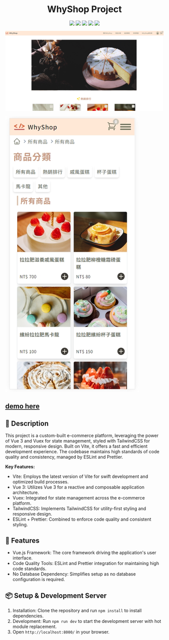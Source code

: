 <h1 align="center">WhyShop Project</h1>
<p align="center">
  <img src="https://img.shields.io/badge/node-v16.17.0-yellowgreen" >
  <img src="https://img.shields.io/badge/npm-v8.15.0-blue" >
  <img src="https://img.shields.io/badge/vue-v3.2.47-green">
  <img src="https://img.shields.io/badge/vite-v4.3.9-yellow">
  <img src="https://img.shields.io/badge/tailwindcss-v3.3.2-blue" >
</p>

![This is the demo page](./preview.jpg)

![This is the demo page](./preview_2.jpg)

<h2>
<a href="https://nocodenolife.net/siaosiao/page/">
 demo here
</a>
</h2>


## 📄 Description

This project is a custom-built e-commerce platform, leveraging the power of Vue 3 and Vuex for state management, styled with TailwindCSS for modern, responsive design. Built on Vite, it offers a fast and efficient development experience. The codebase maintains high standards of code quality and consistency, managed by ESLint and Prettier.

**Key Features:**
- Vite: Employs the latest version of Vite for swift development and optimized build processes.
- Vue 3: Utilizes Vue 3 for a reactive and composable application architecture.
- Vuex: Integrated for state management across the e-commerce platform.
- TailwindCSS: Implements TailwindCSS for utility-first styling and responsive design.
- ESLint + Prettier: Combined to enforce code quality and consistent styling.

## 🚀 Features

- Vue.js Framework: The core framework driving the application's user interface.
- Code Quality Tools: ESLint and Prettier integration for maintaining high code standards.
- No Database Dependency: Simplifies setup as no database configuration is required.


## 📦 Setup & Development Server

1. Installation: Clone the repository and run `npm install` to install dependencies.
2. Development: Run `npm run dev` to start the development server with hot module replacement.
3. Open `http://localhost:8000/` in your browser.

